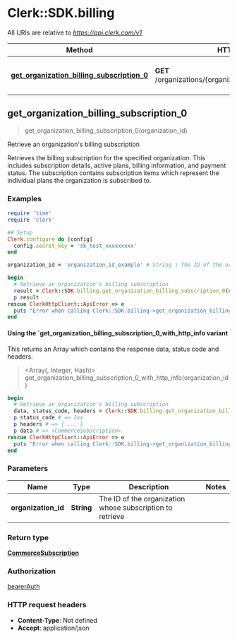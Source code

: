 # Clerk::SDK.billing

All URIs are relative to *https://api.clerk.com/v1*

| Method | HTTP request | Description |
| ------ | ------------ | ----------- |
| [**get_organization_billing_subscription_0**](BillingApi.md#get_organization_billing_subscription_0) | **GET** /organizations/{organization_id}/billing/subscription | Retrieve an organization&#39;s billing subscription |


## get_organization_billing_subscription_0

> <CommerceSubscription> get_organization_billing_subscription_0(organization_id)

Retrieve an organization's billing subscription

Retrieves the billing subscription for the specified organization. This includes subscription details, active plans, billing information, and payment status. The subscription contains subscription items which represent the individual plans the organization is subscribed to.

### Examples

```ruby
require 'time'
require 'clerk'

## Setup
Clerk.configure do |config|
  config.secret_key = 'sk_test_xxxxxxxxx'
end

organization_id = 'organization_id_example' # String | The ID of the organization whose subscription to retrieve

begin
  # Retrieve an organization's billing subscription
  result = Clerk::SDK.billing.get_organization_billing_subscription_0(organization_id)
  p result
rescue ClerkHttpClient::ApiError => e
  puts "Error when calling Clerk::SDK.billing->get_organization_billing_subscription_0: #{e}"
end
```

#### Using the `get_organization_billing_subscription_0_with_http_info variant

This returns an Array which contains the response data, status code and headers.

> <Array(<CommerceSubscription>, Integer, Hash)> get_organization_billing_subscription_0_with_http_info(organization_id)

```ruby
begin
  # Retrieve an organization's billing subscription
  data, status_code, headers = Clerk::SDK.billing.get_organization_billing_subscription_0_with_http_info(organization_id)
  p status_code # => 2xx
  p headers # => { ... }
  p data # => <CommerceSubscription>
rescue ClerkHttpClient::ApiError => e
  puts "Error when calling Clerk::SDK.billing->get_organization_billing_subscription_0_with_http_info: #{e}"
end
```

### Parameters

| Name | Type | Description | Notes |
| ---- | ---- | ----------- | ----- |
| **organization_id** | **String** | The ID of the organization whose subscription to retrieve |  |

### Return type

[**CommerceSubscription**](CommerceSubscription.md)

### Authorization

[bearerAuth](../README.md#bearerAuth)

### HTTP request headers

- **Content-Type**: Not defined
- **Accept**: application/json

